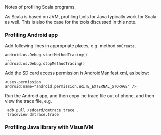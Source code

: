 Notes of profiling Scala programs.

As Scala is based on JVM, profiling tools for Java typically work for
Scala as well. This is also the case for the tools discussed in this
note.

### Profiling Android app

Add following lines in appropriate places, e.g. method `onCreate`.

    android.os.Debug.startMethodTracing()
    ...
    android.os.Debug.stopMethodTracing()

Add the SD card access permission in AndroidManifest.xml, as below:

    <uses-permission android:name="android.permission.WRITE_EXTERNAL_STORAGE" />

Run the Android app, and then copy the trace file out of phone, and
then view the trace file, e.g.

     adb pull /sdcard/dmtrace.trace .
     traceview dmtrace.trace

### Profiling Java library with VisualVM
